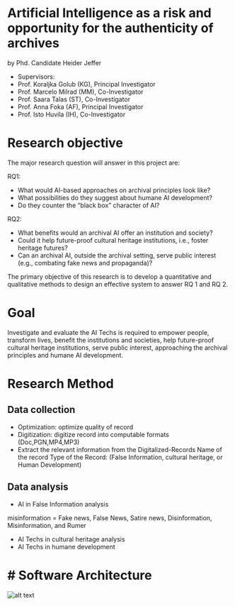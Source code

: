 # Artificial Intelligence as a risk and opportunity for the authenticity of archives
by Phd. Candidate Heider Jeffer
- Supervisors:
- Prof. Koraljka Golub (KG), Principal Investigator
- Prof. Marcelo Milrad (MM), Co-Investigator
- Prof. Saara Talas (ST), Co-Investigator
- Prof. Anna Foka (AF), Principal Investigator
- Prof. Isto Huvila (IH), Co-Investigator

# Research objective 
The major research question will answer in this project are:

RQ1:

- What would AI-based approaches on archival principles look like? 
- What possibilities do they suggest about humane AI development?
- Do they counter the “black box” character of AI?

RQ2:

- What benefits would an archival AI offer an institution and society? 
- Could it help future-proof cultural heritage institutions, i.e., foster heritage futures? 
- Can an archival AI, outside the archival setting, serve public interest (e.g., combating fake news and propaganda)?

The primary objective of this research is to develop a quantitative and qualitative methods to design an effective system to answer RQ 1 and RQ 2.

# Goal
Investigate and evaluate the AI Techs is required to empower people, transform lives, benefit the institutions and societies, help future-proof cultural heritage institutions, serve public interest, approaching the archival principles and humane AI development.



# Research Method

## Data collection
- Optimization: optimize quality of record
- Digitization: digitize record into computable formats (Doc,PGN,MP4,MP3)
- Extract the relevant information from the Digitalized-Records
Name of the record
Type of the Record: (False Information, cultural heritage, or Human Development)
## Data analysis
- AI in False Information analysis

misinformation = Fake news, False News, Satire news, Disinformation, Misinformation, and Rumer

- AI Techs in cultural heritage analysis
- AI Techs in humane development




# # Software Architecture


![alt text](https://github.com/HeiderJeffer/Ph.D-position-at-Linnaeus-University/blob/main/image/1.PNG)















